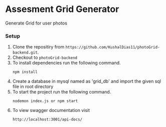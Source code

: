 # Assesment Grid Generator
Generate Grid for user photos

### Setup
1. Clone the repositiry from `https://github.com/KushalDias11/photoGrid-backend.git`.
2. Checkout to `photoGrid-backend`
3. To install dependencies run the following command.
   ```
   npm install
   ```
4. Create a database in mysql named as 'grid_db' and import the given sql file in root directory
5. To start the project run the following command.
    ```
    nodemon index.js or npm start
    ```
6. To view swagger documentation visit
    ```
    http://localhost:3001/api-docs/
    ```


